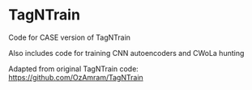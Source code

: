 # TagNTrain
Code for CASE version of TagNTrain 

Also includes code for training CNN autoencoders and CWoLa hunting

Adapted from original TagNTrain code: https://github.com/OzAmram/TagNTrain

